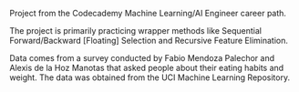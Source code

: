 Project from the Codecademy Machine Learning/AI Engineer career path.

The project is primarily practicing wrapper methods like Sequential Forward/Backward [Floating] Selection and Recursive Feature Elimination.

Data comes from a survey conducted by Fabio Mendoza Palechor and Alexis de la Hoz Manotas that asked people about their eating habits and weight. The data was obtained from the UCI Machine Learning Repository.